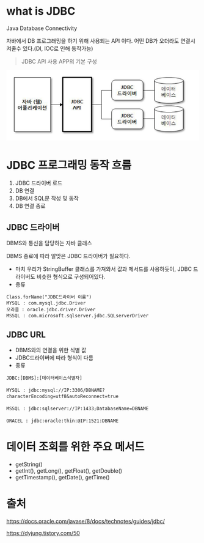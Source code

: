 # what is JDBC

Java Database Connectivity

자바에서 DB 프로그래밍을 하기 위해 사용되는 API 이다. 어떤 DB가 오더라도 연결시켜줄수 있다.(DI, IOC로 인해 동작가능)

> JDBC API 사용 APP의 기본 구성

<img src = "https://github.com/steadykyu/makeBoardProject/blob/master/%EC%95%8C%EA%B2%8C%EB%90%9C%EC%A0%90_%EC%88%98%EC%A0%95%ED%9B%84_TIL%EC%97%90%EC%A0%95%EB%A6%AC/img/jdbc_1.png">

# JDBC 프로그래밍 동작 흐름

1. JDBC 드라이버 로드
2. DB 연결
3. DB에서 SQL문 작성 및 동작
4. DB 연결 종료

## JDBC 드라이버

DBMS와 통신을 담당하는 자바 클래스

DBMS 종료에 따라 알맞은 JDBC 드라이버가 필요하다.

- 마치 우리가 StringBuffer 클래스를 가져와서 값과 메서드를 사용하듯이, JDBC 드라이버도 비슷한 형식으로 구성되어있다.
- 종류

```
Class.forName("JDBC드라이버 이름")
MYSQL : com.mysql.jdbc.Driver
오라클 : oracle.jdbc.driver.Driver
MSSQL : com.microsoft.sqlserver.jdbc.SQLserverDriver
```

## JDBC URL

- DBMS와의 연결을 위한 식별 값
- JDBC드라이버에 따라 형식이 다름
- 종류

```
JDBC:[DBMS]:[데이터베이스식별자]

MYSQL : jdbc:mysql://IP:3306/DBNAME?characterEncoding=utf8&autoReconnect=true

MSSQL : jdbc:sqlserver://IP:1433;DatabaseName=DBNAME

ORACEL : jdbc:oracle:thin:@IP:1521:DBNAME
```

# 데이터 조회를 위한 주요 메서드

- getString()
- getInt(), getLong(), getFloat(), getDouble()
- getTimestamp(), getDate(), getTime()

# 출처

https://docs.oracle.com/javase/8/docs/technotes/guides/jdbc/

https://dyjung.tistory.com/50
